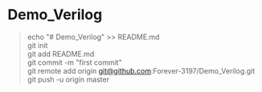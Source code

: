 # Demo_Verilog
> echo "# Demo_Verilog" >> README.md</br>
git init</br>
git add README.md</br>
git commit -m "first commit"</br>
git remote add origin git@github.com:Forever-3197/Demo_Verilog.git</br>
git push -u origin master</br>
